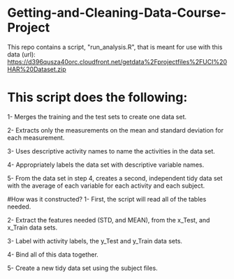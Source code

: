 # Getting-and-Cleaning-Data-Course-Project

This repo contains a script, "run_analysis.R", that is meant for use with this data (url): https://d396qusza40orc.cloudfront.net/getdata%2Fprojectfiles%2FUCI%20HAR%20Dataset.zip

# This script does the following:
1- Merges the training and the test sets to create one data set.

2- Extracts only the measurements on the mean and standard deviation for each measurement.

3- Uses descriptive activity names to name the activities in the data set.

4- Appropriately labels the data set with descriptive variable names.

5- From the data set in step 4, creates a second, independent tidy data set with the average of each variable for each activity and each subject.


#How was it constructed?
1- First, the script will read all of the tables needed.

2- Extract the features needed (STD, and MEAN), from the x_Test, and x_Train data sets.

3- Label with activity labels, the y_Test and y_Train data sets.

4- Bind all of this data together.

5- Create a new tidy data set using the subject files.

